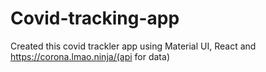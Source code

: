 # Covid-tracking-app

Created this covid trackler app using Material UI, React and https://corona.lmao.ninja/(api for data)

